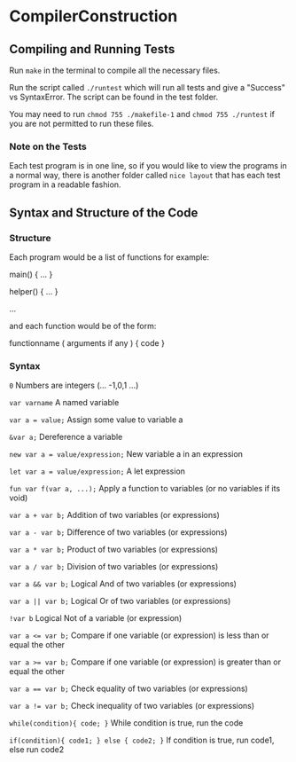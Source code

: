 # CompilerConstruction

## Compiling and Running Tests

Run `make` in the terminal to compile all the necessary files.

Run the script called `./runtest` which will run all tests and give a "Success" vs SyntaxError. The script can be found in the test folder.

You may need to run `chmod 755 ./makefile-1` and `chmod 755 ./runtest` if you are not permitted to run these files.

### Note on the Tests

Each test program is in one line, so if you would like to view the programs in a normal way, there is another folder called `nice layout` that has each test program in a readable fashion.

## Syntax and Structure of the Code

### Structure

Each program would be a list of functions for example:

main() { ... }

helper() { ... }

...

and each function would be of the form:

functionname ( arguments if any ) { code }

### Syntax
`0`								Numbers are integers (... -1,0,1 ...)

`var varname`						A named variable

`var a = value;`					Assign some value to variable a

`&var a;`							Dereference a variable

`new var a = value/expression;`	New variable a in an expression

`let var a = value/expression;`	A let expression

`fun var f(var a, ...);`			Apply a function to variables (or no variables if its void)

`var a + var b;`					Addition of two variables (or expressions)

`var a - var b;`					Difference of two variables (or expressions)

`var a * var b;`					Product of two variables (or expressions)

`var a / var b;` 					Division of two variables (or expressions)

`var a && var b;`					Logical And of two variables (or expressions)

`var a || var b;`                 Logical Or of two variables (or expressions)

`!var b`							Logical Not of a variable (or expression)

`var a <= var b;`					Compare if one variable (or expression) is less than or equal the other

`var a >= var b;`					Compare if one variable (or expression) is greater than or equal the other

`var a == var b;`					Check equality of two variables (or expressions)

`var a != var b;`					Check inequality of two variables (or expressions)

`while(condition){ code; }`				While condition is true, run the code

`if(condition){ code1; } else { code2; }`				If condition is true, run code1, else run code2
	

	

